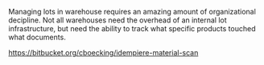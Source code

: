 Managing lots in warehouse requires an amazing amount of organizational decipline. Not all warehouses need the overhead of an internal lot infrastructure, but need the ability to track what specific products touched what documents.

<https://bitbucket.org/cboecking/idempiere-material-scan>